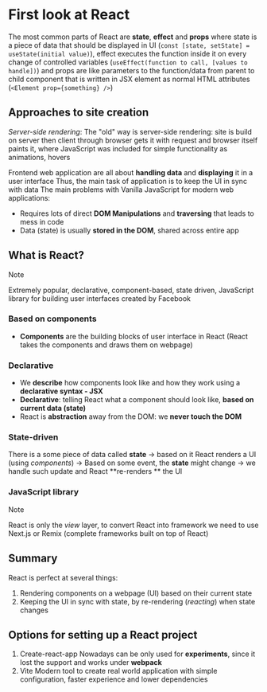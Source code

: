 # First look at React

The most common parts of React are **state**, **effect** and **props** where state is a piece of data that
should be displayed in UI (`const [state, setState] = useState(initial value)`), effect
executes the function inside it on every change of controlled variables (`useEffect(function to
call, [values to handle])`) and props are like parameters to the function/data from parent to child
component that is written in JSX element as normal HTML attributes (`<Element prop={something} />`)

## Approaches to site creation

_Server-side rendering_:
The "old" way is server-side rendering: site is build on server then client through browser gets it
with request and browser itself paints it, where JavaScript was included for simple functionality as
animations, hovers

Frontend web application are all about **handling data** and **displaying** it in a user interface
Thus, the main task of application is to keep the UI in sync with data
The main problems with Vanilla JavaScript for modern web applications:

- Requires lots of direct **DOM Manipulations** and **traversing** that leads to mess in code
- Data (state) is usually **stored in the DOM**, shared across entire app

## What is React?

> [!NOTE]
> Extremely popular, declarative, component-based, state driven, JavaScript library for building
> user interfaces created by Facebook

### Based on components

- **Components** are the building blocks of user interface in React (React takes the components and
  draws them on webpage)

### Declarative

- We **describe** how components look like and how they work using a **declarative syntax - JSX**
- **Declarative**: telling React what a component should look like, **based on current data (state)**
- React is **abstraction** away from the DOM: we **never touch the DOM**

### State-driven

There is a some piece of data called **state** → based on it React renders a UI (using
_components_) → Based on some event, the **state** might change → we handle such update and React
**re-renders ** the UI

### JavaScript library

> [!NOTE]
> React is only the _view_ layer, to convert React into framework we need to use Next.js or Remix
> (complete frameworks built on top of React)

## Summary

React is perfect at several things:

1. Rendering components on a webpage (UI) based on their current state
2. Keeping the UI in sync with state, by re-rendering (_reacting_) when state changes

## Options for setting up a React project

1. Create-react-app
   Nowadays can be only used for **experiments**, since it lost the support and works under **webpack**
2. Vite
   Modern tool to create real world application with simple configuration, faster experience and
   lower dependencies
